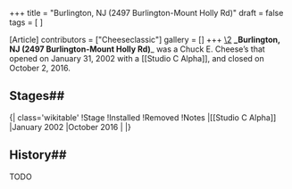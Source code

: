 +++
title = "Burlington, NJ (2497 Burlington-Mount Holly Rd)"
draft = false
tags = [ ]

[Article]
contributors = ["Cheeseclassic"]
gallery = []
+++
[\2](\1)
**_Burlington, NJ (2497 Burlington-Mount Holly Rd)**_ was a Chuck E. Cheese’s that opened on January 31, 2002 with a [[Studio C Alpha]], and closed on October 2, 2016.

## Stages## 
{| class='wikitable'
!Stage
!Installed
!Removed
!Notes
|[[Studio C Alpha]]
|January 2002
|October 2016
|
|}

## History## 
TODO